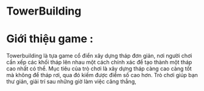# TowerBuilding 

#  Giới thiệu game :
Towerbuilding là tựa game cổ điển xây dựng tháp đơn giản, nơi người chơi cần xếp các khối tháp lên nhau một cách chính xác để tạo thành một tháp cao nhất có thể. Mục tiêu của trò chơi là xây dựng tháp càng cao càng tốt mà không để tháp rơi, qua đó kiếm được điểm số cao hơn. Trò chơi giúp bạn thư giản, giải trí sau những giờ làm việc căng thẳng,
